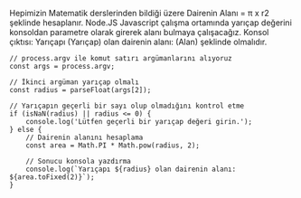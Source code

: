 Hepimizin Matematik derslerinden bildiği üzere Dairenin Alanı = π x r2 şeklinde hesaplanır. Node.JS Javascript çalışma ortamında yarıçap değerini konsoldan parametre olarak girerek alanı bulmaya çalışacağız. Konsol çıktısı: Yarıçapı (Yarıçap) olan dairenin alanı: (Alan) şeklinde olmalıdır.
```JS
// process.argv ile komut satırı argümanlarını alıyoruz
const args = process.argv;

// İkinci argüman yarıçap olmalı
const radius = parseFloat(args[2]);

// Yarıçapın geçerli bir sayı olup olmadığını kontrol etme
if (isNaN(radius) || radius <= 0) {
    console.log('Lütfen geçerli bir yarıçap değeri girin.');
} else {
    // Dairenin alanını hesaplama
    const area = Math.PI * Math.pow(radius, 2);
    
    // Sonucu konsola yazdırma
    console.log(`Yarıçapı ${radius} olan dairenin alanı: ${area.toFixed(2)}`);
}
```
